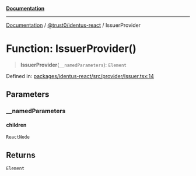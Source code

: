 [**Documentation**](../../../README.md)

***

[Documentation](../../../README.md) / [@trust0/identus-react](../README.md) / IssuerProvider

# Function: IssuerProvider()

> **IssuerProvider**(`__namedParameters`): `Element`

Defined in: [packages/identus-react/src/provider/Issuer.tsx:14](https://github.com/trust0-project/identus/blob/8c997fd92e0dce0bcaca8f585657564361867728/packages/identus-react/src/provider/Issuer.tsx#L14)

## Parameters

### \_\_namedParameters

#### children

`ReactNode`

## Returns

`Element`
